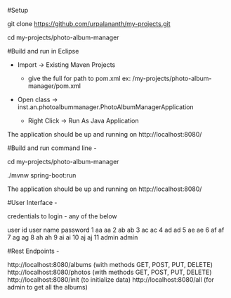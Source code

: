 #Setup

git clone https://github.com/urpalananth/my-projects.git

cd <download location>my-projects/photo-album-manager

#Build and run in Eclipse
- Import -> Existing Maven Projects 
  - give the full for path to pom.xml ex: <download location>/my-projects/photo-album-manager/pom.xml
  
- Open class -> inst.an.photoalbummanager.PhotoAlbumManagerApplication
  - Right Click -> Run As Java Application
  
The application should be up and running on http://localhost:8080/

#Build and run command line - 

cd <download location>my-projects/photo-album-manager

./mvnw spring-boot:run

The application should be up and running on http://localhost:8080/

#User Interface - 

credentials to login - any of the below

user id	user name	password
1	aa	aa
2	ab	ab
3	ac	ac
4	ad	ad
5	ae	ae
6	af	af
7	ag	ag
8	ah	ah
9	ai	ai
10	aj	aj
11	admin	admin

#Rest Endpoints - 

http://localhost:8080/albums	(with methods GET, POST, PUT, DELETE)
http://localhost:8080/photos	(with methods GET, POST, PUT, DELETE)
http://localhost:8080/init		(to initialize data)
http://localhost:8080/all		(for admin to get all the albums)


